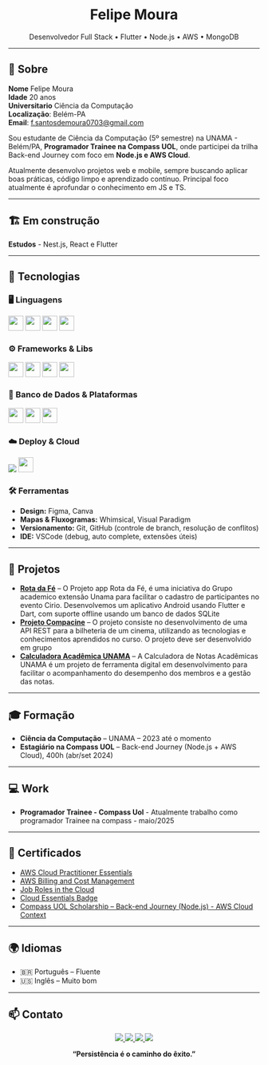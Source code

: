 <h1 align="center">Felipe Moura</h1>
<p align="center">Desenvolvedor Full Stack • Flutter • Node.js • AWS • MongoDB</p>

---

## 🧾 Sobre

**Nome** Felipe Moura
\
**Idade** 20 anos
\
**Universitario** Ciência da Computação
\
**Localização**: Belém-PA
\
**Email**: f.santosdemoura0703@gmail.com

Sou estudante de Ciência da Computação (5º semestre) na UNAMA - Belém/PA, **Programador Trainee na Compass UOL**, onde participei da trilha Back-end Journey com foco em **Node.js e AWS Cloud**.

Atualmente desenvolvo projetos web e mobile, sempre buscando aplicar boas práticas, código limpo e aprendizado contínuo. 
Principal foco atualmente é aprofundar o conhecimento em JS e TS.

---
##  🏗️ Em construção

**Estudos** - Nest.js, React e Flutter

---

## 🧠 Tecnologias

### 🖥️ Linguagens
<p>
  <img src="https://cdn.jsdelivr.net/gh/devicons/devicon/icons/python/python-original.svg" width="30"/> 
  <img src="https://cdn.jsdelivr.net/gh/devicons/devicon/icons/javascript/javascript-original.svg" width="30"/> 
  <img src="https://cdn.jsdelivr.net/gh/devicons/devicon/icons/typescript/typescript-original.svg" width="30"/> 
  <img src="https://cdn.jsdelivr.net/gh/devicons/devicon/icons/c/c-original.svg" width="30"/>
</p>

### ⚙️ Frameworks & Libs
<p>
  <img src="https://cdn.jsdelivr.net/gh/devicons/devicon/icons/nodejs/nodejs-original.svg" width="30"/>
  <img src="https://cdn.jsdelivr.net/gh/devicons/devicon/icons/flutter/flutter-original.svg" width="30"/>
  <img src="https://cdn.jsdelivr.net/gh/devicons/devicon/icons/express/express-original.svg" width="30"/>
  <img src="https://cdn.jsdelivr.net/gh/devicons/devicon/icons/react/react-original.svg" width="30"/>
</p>

### 💾 Banco de Dados & Plataformas
<p>
  <img src="https://cdn.jsdelivr.net/gh/devicons/devicon/icons/mongodb/mongodb-original.svg" width="30"/>
  <img src="https://cdn.jsdelivr.net/gh/devicons/devicon/icons/firebase/firebase-plain.svg" width="30"/>
  <img src="https://cdn.jsdelivr.net/gh/devicons/devicon/icons/sqlite/sqlite-original.svg" width="30"/>
</p>

### ☁️ Deploy & Cloud
<p>
  <img src="https://img.shields.io/badge/AWS-232F3E?style=flat-square&logo=amazonaws&logoColor=white" />
  <img src="https://cdn.jsdelivr.net/gh/devicons/devicon/icons/netlify/netlify-original.svg" width="30"/>
</p>

### 🛠️ Ferramentas
- **Design:**
   Figma, Canva  
- **Mapas & Fluxogramas:**
   Whimsical, Visual Paradigm  
- **Versionamento:**
   Git, GitHub (controle de branch, resolução de conflitos)  
- **IDE:** 
    VSCode (debug, auto complete, extensões úteis)

---

## 🚀 Projetos

- [**Rota da Fé**](https://github.com/RotaDaFe)
   – O Projeto app Rota da Fé, é uma iniciativa do Grupo academico extensão Unama para facilitar o cadastro de participantes no evento Cirio. Desenvolvemos um aplicativo Android usando Flutter e Dart, com suporte offline usando um banco de dados SQLite 
- [**Projeto Compacine**](https://github.com/FelipeMourah/Projeto-Compacine) 
    –  O projeto consiste no desenvolvimento de uma API REST para a bilheteria de um cinema, utilizando as tecnologias e conhecimentos aprendidos no curso. O projeto deve ser desenvolvido em grupo 
- [**Calculadora Acadêmica UNAMA**](https://github.com/FelipeMourah/App-Calculadora-de-Notas-Academicas-Unama)
   – A Calculadora de Notas Acadêmicas UNAMA é um projeto de ferramenta digital em desenvolvimento para facilitar o acompanhamento do desempenho dos membros e a gestão das notas.


---

## 🎓 Formação

- **Ciência da Computação** – UNAMA – 2023 até o momento  
- **Estagiário na Compass UOL** – Back-end Journey (Node.js + AWS Cloud), 400h (abr/set 2024)

---

## 💻 Work

- **Programador Trainee - Compass Uol** - Atualmente trabalho como programador Trainee na compass - maio/2025

---

## 📜 Certificados

- [AWS Cloud Practitioner Essentials]()  
- [AWS Billing and Cost Management]()
- [Job Roles in the Cloud]()
- [Cloud Essentials Badge]()
- [Compass UOL Scholarship – Back-end Journey (Node.js) - AWS Cloud Context]()

---

## 🌍 Idiomas

- 🇧🇷 Português – Fluente  
- 🇺🇸 Inglês – Muito bom

---

## 📫 Contato
<p align="center">
  <a href="mailto:f.santosdemoura0703@gmail.com">
    <img src="https://img.shields.io/badge/Gmail-D14836?style=flat-square&logo=gmail&logoColor=white" />
  </a>
  <a href="https://www.linkedin.com/in/felipemoura0703/">
    <img src="https://img.shields.io/badge/LinkedIn-0077B5?style=flat-square&logo=linkedin&logoColor=white" />
  </a>
  <a href="https://www.instagram.com/felipemourah_x/">
    <img src="https://img.shields.io/badge/Instagram-E4405F?style=flat-square&logo=instagram&logoColor=white" />
  </a>
  <a href="https://github.com/FelipeMourah">
    <img src="https://img.shields.io/badge/GitHub-100000?style=flat-square&logo=github&logoColor=white" />
  </a>
</p>

<p align="center"><strong>“Persistência é o caminho do êxito.”</strong></p>